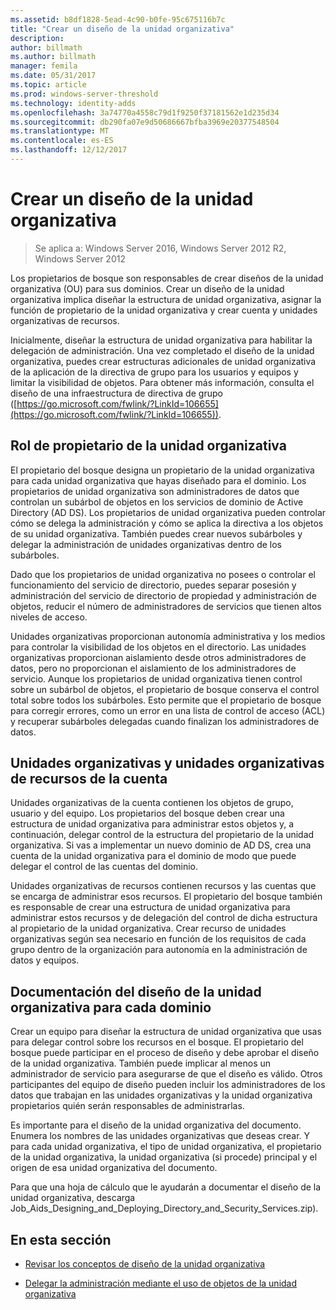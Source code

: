 ```yaml
---
ms.assetid: b8df1828-5ead-4c90-b0fe-95c675116b7c
title: "Crear un diseño de la unidad organizativa"
description: 
author: billmath
ms.author: billmath
manager: femila
ms.date: 05/31/2017
ms.topic: article
ms.prod: windows-server-threshold
ms.technology: identity-adds
ms.openlocfilehash: 3a74770a4558c79d1f9250f37181562e1d235d34
ms.sourcegitcommit: db290fa07e9d50686667bfba3969e20377548504
ms.translationtype: MT
ms.contentlocale: es-ES
ms.lasthandoff: 12/12/2017
---
```

# <a name="creating-an-organizational-unit-design"></a>Crear un diseño de la unidad organizativa

>Se aplica a: Windows Server 2016, Windows Server 2012 R2, Windows Server 2012

Los propietarios de bosque son responsables de crear diseños de la unidad organizativa (OU) para sus dominios. Crear un diseño de la unidad organizativa implica diseñar la estructura de unidad organizativa, asignar la función de propietario de la unidad organizativa y crear cuenta y unidades organizativas de recursos.  
  
Inicialmente, diseñar la estructura de unidad organizativa para habilitar la delegación de administración. Una vez completado el diseño de la unidad organizativa, puedes crear estructuras adicionales de unidad organizativa de la aplicación de la directiva de grupo para los usuarios y equipos y limitar la visibilidad de objetos. Para obtener más información, consulta el diseño de una infraestructura de directiva de grupo ([https://go.microsoft.com/fwlink/?LinkId=106655](https://go.microsoft.com/fwlink/?LinkId=106655)).  
  
## <a name="ou-owner-role"></a>Rol de propietario de la unidad organizativa  
El propietario del bosque designa un propietario de la unidad organizativa para cada unidad organizativa que hayas diseñado para el dominio. Los propietarios de unidad organizativa son administradores de datos que controlan un subárbol de objetos en los servicios de dominio de Active Directory (AD DS). Los propietarios de unidad organizativa pueden controlar cómo se delega la administración y cómo se aplica la directiva a los objetos de su unidad organizativa. También puedes crear nuevos subárboles y delegar la administración de unidades organizativas dentro de los subárboles.  
  
Dado que los propietarios de unidad organizativa no posees o controlar el funcionamiento del servicio de directorio, puedes separar posesión y administración del servicio de directorio de propiedad y administración de objetos, reducir el número de administradores de servicios que tienen altos niveles de acceso.  
  
Unidades organizativas proporcionan autonomía administrativa y los medios para controlar la visibilidad de los objetos en el directorio. Las unidades organizativas proporcionan aislamiento desde otros administradores de datos, pero no proporcionan el aislamiento de los administradores de servicio. Aunque los propietarios de unidad organizativa tienen control sobre un subárbol de objetos, el propietario de bosque conserva el control total sobre todos los subárboles. Esto permite que el propietario de bosque para corregir errores, como un error en una lista de control de acceso (ACL) y recuperar subárboles delegadas cuando finalizan los administradores de datos.  
  
## <a name="account-ous-and-resource-ous"></a>Unidades organizativas y unidades organizativas de recursos de la cuenta  
Unidades organizativas de la cuenta contienen los objetos de grupo, usuario y del equipo. Los propietarios del bosque deben crear una estructura de unidad organizativa para administrar estos objetos y, a continuación, delegar control de la estructura del propietario de la unidad organizativa. Si vas a implementar un nuevo dominio de AD DS, crea una cuenta de la unidad organizativa para el dominio de modo que puede delegar el control de las cuentas del dominio.  
  
Unidades organizativas de recursos contienen recursos y las cuentas que se encarga de administrar esos recursos. El propietario del bosque también es responsable de crear una estructura de unidad organizativa para administrar estos recursos y de delegación del control de dicha estructura al propietario de la unidad organizativa. Crear recurso de unidades organizativas según sea necesario en función de los requisitos de cada grupo dentro de la organización para autonomía en la administración de datos y equipos.  
  
## <a name="documenting-the-ou-design-for-each-domain"></a>Documentación del diseño de la unidad organizativa para cada dominio  
Crear un equipo para diseñar la estructura de unidad organizativa que usas para delegar control sobre los recursos en el bosque. El propietario del bosque puede participar en el proceso de diseño y debe aprobar el diseño de la unidad organizativa. También puede implicar al menos un administrador de servicio para asegurarse de que el diseño es válido. Otros participantes del equipo de diseño pueden incluir los administradores de los datos que trabajan en las unidades organizativas y la unidad organizativa propietarios quién serán responsables de administrarlas.  
  
Es importante para el diseño de la unidad organizativa del documento. Enumera los nombres de las unidades organizativas que deseas crear. Y para cada unidad organizativa, el tipo de unidad organizativa, el propietario de la unidad organizativa, la unidad organizativa (si procede) principal y el origen de esa unidad organizativa del documento.  
  
Para que una hoja de cálculo que le ayudarán a documentar el diseño de la unidad organizativa, descarga Job_Aids_Designing_and_Deploying_Directory_and_Security_Services.zip).  
  
## <a name="in-this-section"></a>En esta sección  
  
-   [Revisar los conceptos de diseño de la unidad organizativa](../../ad-ds/plan/Reviewing-OU-Design-Concepts.md)  
  
-   [Delegar la administración mediante el uso de objetos de la unidad organizativa](../../ad-ds/plan/Delegating-Administration-by-Using-OU-Objects.md)  
  



